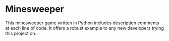 # Minesweeper
This minesweeper game written in Python includes description comments at each line of code. It offers a robust example to any new developers trying this project on.
